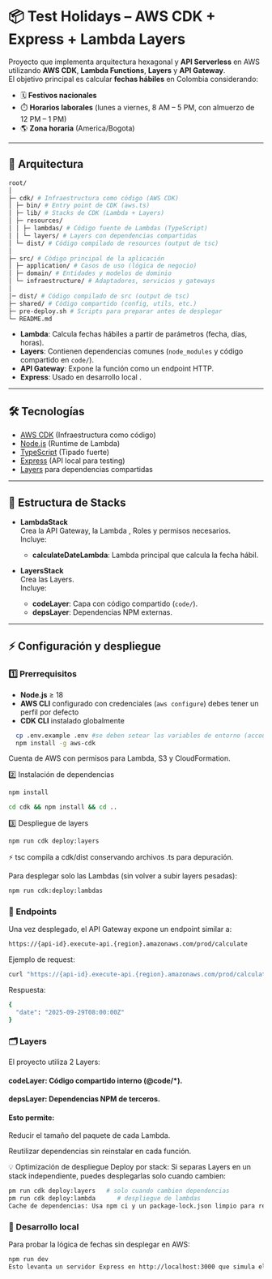 # 📦 Test Holidays – AWS CDK + Express + Lambda Layers

Proyecto que implementa arquitectura hexagonal y **API Serverless** en AWS utilizando **AWS CDK**, **Lambda Functions**, **Layers** y **API Gateway**.  
El objetivo principal es calcular **fechas hábiles** en Colombia considerando:
- 🗓️ **Festivos nacionales**
- ⏱️ **Horarios laborales** (lunes a viernes, 8 AM – 5 PM, con almuerzo de 12 PM – 1 PM)
- 🌎 **Zona horaria** (America/Bogota)

---

## 🚀 Arquitectura
```bash
root/
│
├─ cdk/ # Infraestructura como código (AWS CDK)
│ ├─ bin/ # Entry point de CDK (aws.ts)
│ ├─ lib/ # Stacks de CDK (Lambda + Layers)
│ ├─ resources/
│ │ ├─ lambdas/ # Código fuente de Lambdas (TypeScript)
│ │ └─ layers/ # Layers con dependencias compartidas
│ └─ dist/ # Código compilado de resources (output de tsc)
│
├─ src/ # Código principal de la aplicación
│ ├─ application/ # Casos de uso (lógica de negocio)
│ ├─ domain/ # Entidades y modelos de dominio
│ └─ infraestructure/ # Adaptadores, servicios y gateways
│
│─ dist/ # Código compilado de src (output de tsc)
├─ shared/ # Código compartido (config, utils, etc.)
├─ pre-deploy.sh # Scripts para preparar antes de desplegar
└─ README.md
``` 

- **Lambda**: Calcula fechas hábiles a partir de parámetros (fecha, días, horas).
- **Layers**: Contienen dependencias comunes (`node_modules` y código compartido en `code/`).
- **API Gateway**: Expone la función como un endpoint HTTP.
- **Express**: Usado en desarrollo local .

---

## 🛠️ Tecnologías

- [AWS CDK](https://docs.aws.amazon.com/cdk/) (Infraestructura como código)
- [Node.js](https://nodejs.org/) (Runtime de Lambda)
- [TypeScript](https://www.typescriptlang.org/) (Tipado fuerte)
- [Express](https://expressjs.com/) (API local para testing)
- [Layers](https://docs.aws.amazon.com/lambda/latest/dg/configuration-layers.html) para dependencias compartidas

---

## 📂 Estructura de Stacks

- **LambdaStack**  
  Crea la API Gateway, la Lambda , Roles y permisos necesarios.  
  Incluye:
  - **calculateDateLambda**: Lambda principal que calcula la fecha hábil.
 
- **LayersStack**  
  Crea las Layers.  
  Incluye:
  - **codeLayer**: Capa con código compartido (`code/`).
  - **depsLayer**: Dependencias NPM externas.

---

## ⚡ Configuración y despliegue

### 1️⃣ Prerrequisitos
- **Node.js** ≥ 18
- **AWS CLI** configurado con credenciales (`aws configure`) debes tener un perfil por defecto
- **CDK CLI** instalado globalmente  

```bash
  cp .env.example .env #se deben setear las variables de entorno (accountId, port, region )
  npm install -g aws-cdk
```
Cuenta de AWS con permisos para Lambda, S3 y CloudFormation.

2️⃣ Instalación de dependencias
```bash
npm install

cd cdk && npm install && cd ..
```


3️⃣ Despliegue de layers
```bash
npm run cdk deploy:layers
```
⚡ tsc compila a cdk/dist conservando archivos .ts para depuración.


Para desplegar solo las Lambdas (sin volver a subir layers pesadas):
```bash
npm run cdk:deploy:lambdas
```


### 🧩 Endpoints
Una vez desplegado, el API Gateway expone un endpoint similar a:

```bash
https://{api-id}.execute-api.{region}.amazonaws.com/prod/calculate
```

Ejemplo de request:
```bash
curl "https://{api-id}.execute-api.{region}.amazonaws.com/prod/calculate?date=2025-09-22T13:58:55.961Z3&days=3&hours=8"
```

Respuesta:
```bash
{
  "date": "2025-09-29T08:00:00Z"
}
```

### 🗂️ Layers
El proyecto utiliza 2 Layers:

#### codeLayer: Código compartido interno (@code/*).

#### depsLayer: Dependencias NPM de terceros.

#### Esto permite:

Reducir el tamaño del paquete de cada Lambda.

Reutilizar dependencias sin reinstalar en cada función.

💡 Optimización de despliegue
Deploy por stack: Si separas Layers en un stack independiente, puedes desplegarlas solo cuando cambien:

```bash
pm run cdk deploy:layers   # solo cuando cambien dependencias
pm run cdk deploy:lambda      # despliegue de lambdas
Cache de dependencias: Usa npm ci y un package-lock.json limpio para reducir el tiempo de bundling.
```

### 🧪 Desarrollo local
Para probar la lógica de fechas sin desplegar en AWS:

```bash
npm run dev
Esto levanta un servidor Express en http://localhost:3000 que simula el comportamiento de la Lambda.
```